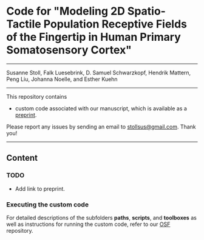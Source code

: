 # Code for "Modeling 2D Spatio-Tactile Population Receptive Fields of the Fingertip in Human Primary Somatosensory Cortex"

---

Susanne Stoll, Falk Luesebrink, D. Samuel Schwarzkopf, Hendrik Mattern, Peng Liu, Johanna Noelle, and Esther Kuehn

---

This repository contains 

- custom code associated with our manuscript, which is available as a [preprint]().

Please report any issues by sending an email to stollsus@gmail.com. Thank you!

---
## Content

### TODO

- Add link to preprint. 

### Executing the custom code

For detailed descriptions of the subfolders **paths**, **scripts**, and **toolboxes** as well as instructions for running the custom code, refer to our [OSF](https://doi.org/10.17605/OSF.IO/4DRZ6) repository. 

